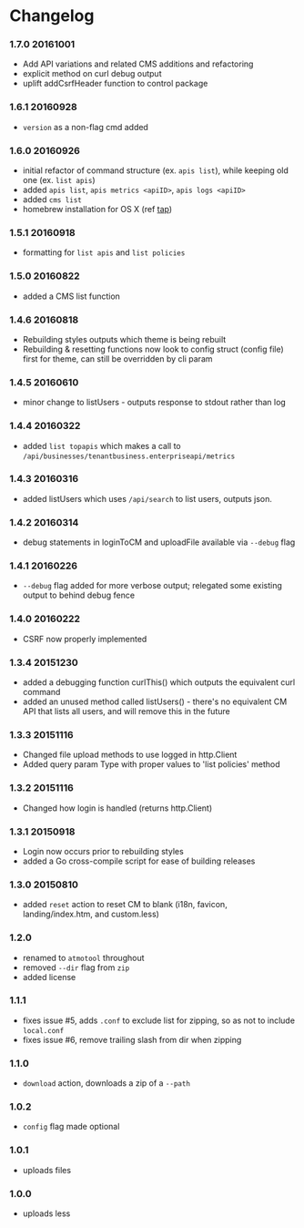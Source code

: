 # Changelog

### 1.7.0 20161001
* Add API variations and related CMS additions and refactoring
* explicit method on curl debug output
* uplift addCsrfHeader function to control package

### 1.6.1 20160928
* `version` as a non-flag cmd added

### 1.6.0 20160926
* initial refactor of command structure (ex. `apis list`), while keeping old one (ex. `list apis`)
* added `apis list`, `apis metrics <apiID>`, `apis logs <apiID>`
* added `cms list`
* homebrew installation for OS X (ref [tap](https://github.com/ghchinoy/homebrew-akana))

### 1.5.1 20160918
* formatting for `list apis` and `list policies`

### 1.5.0 20160822

* added a CMS list function

### 1.4.6 20160818

* Rebuilding styles outputs which theme is being rebuilt
* Rebuilding & resetting functions now look to config struct (config file) first for theme, can still be overridden by cli param

### 1.4.5 20160610

* minor change to listUsers - outputs response to stdout rather than log

### 1.4.4 20160322

* added `list topapis` which makes a call to `/api/businesses/tenantbusiness.enterpriseapi/metrics`

### 1.4.3 20160316

* added listUsers which uses `/api/search` to list users, outputs json.

### 1.4.2 20160314

* debug statements in loginToCM and uploadFile available via `--debug` flag

### 1.4.1 20160226

* `--debug` flag added for more verbose output; relegated some existing output to behind debug fence

### 1.4.0 20160222

* CSRF now properly implemented

### 1.3.4 20151230

* added a debugging function curlThis() which outputs the equivalent curl command
* added an unused method called listUsers() - there's no equivalent CM API that lists all users, and will remove this in the future

### 1.3.3 20151116

* Changed file upload methods to use logged in http.Client
* Added query param Type with proper values to 'list policies' method

### 1.3.2 20151116

* Changed how login is handled (returns http.Client)

### 1.3.1 20150918

* Login now occurs prior to rebuilding styles
* added a Go cross-compile script for ease of building releases

### 1.3.0 20150810
* added `reset` action to reset CM to blank (i18n, favicon, landing/index.htm, and custom.less)

### 1.2.0
* renamed to `atmotool` throughout
* removed `--dir` flag from `zip`
* added license

### 1.1.1

* fixes issue #5, adds `.conf` to exclude list for zipping, so as not to include `local.conf`
* fixes issue #6, remove trailing slash from dir when zipping

### 1.1.0

* `download` action, downloads a zip of a `--path`

### 1.0.2

* `config` flag made optional

### 1.0.1

* uploads files

### 1.0.0

* uploads less

